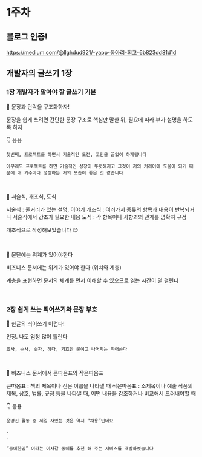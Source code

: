 # 1주차

## 블로그 인증!

https://medium.com/@llghdud921/️-yapp-동아리-회고-6b823dd81d1d

## 개발자의 글쓰기 1장

### 1장 개발자가 알아야 할 글쓰기 기본

🔑 문장과 단락을 구조화하자!

문장을 쉽게 쓰려면 간단한 문장 구조로 핵심만 말한 뒤, 필요에 따라 부가 설명을 하도록 하자

👇 응용

```
첫번째, 프로젝트를 하면서 기술적인 도전, 고민을 끝없이 하게됩니다

아무래도 프로젝트를 하면 기술적인 성장이 뚜렷해지고 그것이 저의 커리어에 도움이 되기 때문에 매 기수마다 성장하는 저의 모습이 좋은 것 같습니다
```

<br>

🔑 서술식, 개조식, 도식

서술식 : 줄거리가 있는 설명, 이야기
개조식 : 여러가지 종류의 항목과 내용이 반복되거나 서술식에서 강조가 필요한 내용
도식 : 각 항목이나 사항과의 관계를 명확히 규정

개조식으로 작성해보았습니다 😊

<br>

🔑 문단에는 위계가 있어야한다

비즈니스 문서에는 위계가 있어야 한다 (위치와 계층)

계층을 표현하면 문서의 체계를 먼저 이해할 수 있으므로 읽는 시간이 덜 걸린디

<br>

### 2장 쉽게 쓰는 띄어쓰기와 문장 부호

🔑 한글의 띄어쓰기 어렵다!

인정. 나도 엄청 많이 틀린다

```
조사, 순사, 숫자, 하다, 기호만 붙이고 나머지는 띄어쓴다
```

<br>

🔑 비즈니스 문서에서 큰따옴표와 작은따옴표

큰따옴표 : 책의 제목이나 신문 이름을 나타낼 때
작은따옴표 : 소제목이나 예술 작품의 제목, 상호, 법률, 규정 등을 나타낼 때, 어떤 내용을 강조하거나 비교해서 드러내야할 때

👇 응용

```
운영진 활동 중 제일 재밌는 것은 역시 “채용”인데요

.
.

“동네한입” 이라는 이사갈 동네를 추천 해 주는 서비스를 개발하였습니다
```

<br>

